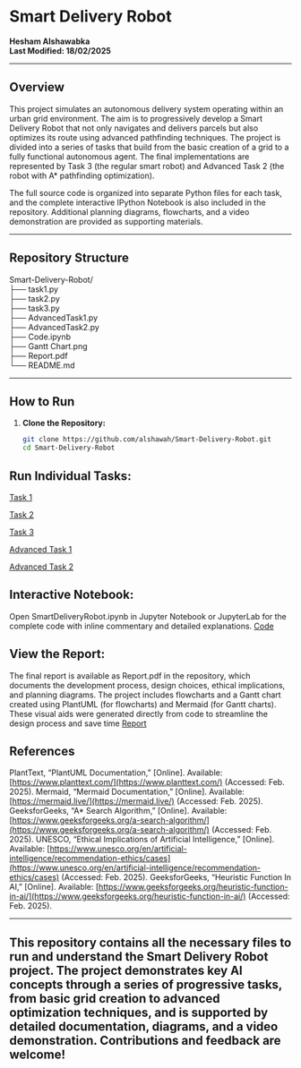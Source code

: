# Smart Delivery Robot

**Hesham Alshawabka**   
**Last Modified: 18/02/2025**

---

## Overview

This project simulates an autonomous delivery system operating within an urban grid environment. The aim is to progressively develop a Smart Delivery Robot that not only navigates and delivers parcels but also optimizes its route using advanced pathfinding techniques. The project is divided into a series of tasks that build from the basic creation of a grid to a fully functional autonomous agent. The final implementations are represented by Task 3 (the regular smart robot) and Advanced Task 2 (the robot with A* pathfinding optimization).

The full source code is organized into separate Python files for each task, and the complete interactive IPython Notebook is also included in the repository. Additional planning diagrams, flowcharts, and a video demonstration are provided as supporting materials.

---

## Repository Structure


Smart-Delivery-Robot/ <br/>
├── task1.py  <br/>
├── task2.py  <br/>
├── task3.py  <br/>
├── AdvancedTask1.py  <br/>
├── AdvancedTask2.py  <br/>
├── Code.ipynb  <br/>
├── Gantt Chart.png  <br/>
├── Report.pdf  <br/>
└── README.md  <br/>

---

## How to Run

1. **Clone the Repository:**

   ```bash
   git clone https://github.com/alshawah/Smart-Delivery-Robot.git
   cd Smart-Delivery-Robot

## Run Individual Tasks:

[Task 1](../main/task1.py)

[Task 2](../main/task2.py)

[Task 3](../main/task3.py)

[Advanced Task 1](../main/AdvancedTask1.py)

[Advanced Task 2](../main/AdvancedTask2.py)


## Interactive Notebook:

Open SmartDeliveryRobot.ipynb in Jupyter Notebook or JupyterLab for the complete code with inline commentary and detailed explanations.
[Code](../main/Code.ipynb)

## View the Report:

The final report is available as Report.pdf in the repository, which documents the development process, design choices, ethical implications, and planning diagrams.
The project includes flowcharts and a Gantt chart created using PlantUML (for flowcharts) and Mermaid (for Gantt charts). These visual aids were generated directly from code to streamline the design process and save time
[Report](../main/Report.pdf)


## References
PlantText, “PlantUML Documentation,” [Online]. Available: [https://www.planttext.com/](https://www.planttext.com/) (Accessed: Feb. 2025).
Mermaid, “Mermaid Documentation,” [Online]. Available: [https://mermaid.live/](https://mermaid.live/) (Accessed: Feb. 2025).
GeeksforGeeks, “A* Search Algorithm,” [Online]. Available: [https://www.geeksforgeeks.org/a-search-algorithm/](https://www.geeksforgeeks.org/a-search-algorithm/) (Accessed: Feb. 2025).
UNESCO, “Ethical Implications of Artificial Intelligence,” [Online]. Available: [https://www.unesco.org/en/artificial-intelligence/recommendation-ethics/cases](https://www.unesco.org/en/artificial-intelligence/recommendation-ethics/cases) (Accessed: Feb. 2025).
GeeksforGeeks, “Heuristic Function In AI,” [Online]. Available: [https://www.geeksforgeeks.org/heuristic-function-in-ai/](https://www.geeksforgeeks.org/heuristic-function-in-ai/) (Accessed: Feb. 2025).

---

## This repository contains all the necessary files to run and understand the Smart Delivery Robot project. The project demonstrates key AI concepts through a series of progressive tasks, from basic grid creation to advanced optimization techniques, and is supported by detailed documentation, diagrams, and a video demonstration. Contributions and feedback are welcome!

